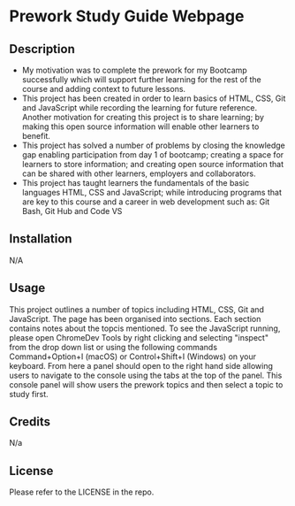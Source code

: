 # Prework Study Guide Webpage

## Description

- My motivation was to complete the prework for my Bootcamp successfully which will support further learning for the rest of the course and adding context to future lessons.  
- This project has been created in order to learn basics of HTML, CSS, Git and JavaScript while recording the learning for future reference. Another motivation for creating this project is to share learning; by making this open source information will enable other learners to benefit. 
- This project has solved a number of problems by closing the knowledge gap enabling participation from day 1 of bootcamp; creating a space for learners to store information; and creating open source information that can be shared with other learners, employers and collaborators. 
- This project has taught learners the fundamentals of the basic languages HTML, CSS and JavaScript; while introducing programs that are key to this course and a career in web development such as: Git Bash, Git Hub and Code VS

## Installation

N/A

## Usage

This project outlines a number of topics including HTML, CSS, Git and JavaScript. The page has been organised into sections. Each section contains notes about the topcis mentioned. To see the JavaScript running, please open ChromeDev Tools by right clicking and selecting "inspect" from the drop down list or using the following commands  Command+Option+I (macOS) or Control+Shift+I (Windows) on your keyboard. From here a panel should open to the right hand side allowing users to navigate to the console using the tabs at the top of the panel. This console panel will show users the prework topics and then select a topic to study first.

## Credits

N/a

## License

Please refer to the LICENSE in the repo.
